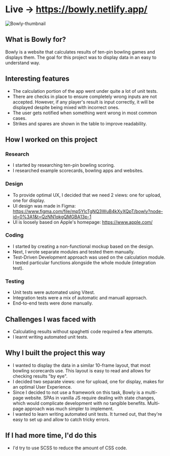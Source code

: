 # Live &#8594; https://bowly.netlify.app/

![Bowly-thumbnail](https://user-images.githubusercontent.com/118372766/225638230-815590d7-27e7-4bbe-8c15-a87effa6961e.png)

## What is Bowly for? 
Bowly is a website that calculates results of ten-pin bowling games and displays them.
The goal for this project was to display data in an easy to understand way.

## Interesting features
  - The calculation portion of the app went under quite a lot of unit tests.
  - There are checks in place to ensure completely wrong inputs are not accepted. However, if any player's result is input correctly, it will be displayed despite being mixed with incorrect ones.
  - The user gets notified when something went wrong in most common cases.
  - Strikes and spares are shown in the table to improve readability.

## How I worked on this project
### Research
  - I started by researching ten-pin bowling scoring.
  - I researched example scorecards, bowling apps and websites.
### Design
  - To provide optimal UX, I decided that we need 2 views: one for upload, one for display.
  - UI design was made in Figma: https://www.figma.com/file/mp5YlcTgNQ3WuB4kXyXQpT/bowly?node-id=0%3A1&t=QzNN1qkgQMGBA13p-1
  - UI is loosely based on Apple's homepage: https://www.apple.com/
### Coding
  - I started by creating a non-functional mockup based on the design.
  - Next, I wrote separate modules and tested them manually.
  - Test-Driven Development approach was used on the calculation module. I tested particular functions alongside the whole module (integration test).
### Testing
  - Unit tests were automated using Vitest.
  - Integration tests were a mix of automatic and manuall approach.
  - End-to-end tests were done manually.
    
## Challenges I was faced with
  - Calculating results without spaghetti code required a few attempts.
  - I learnt writing automated unit tests.

## Why I built the project this way
  - I wanted to display the data in a similar 10-frame layout, that most bowling scorecards use. This layout is easy to read and allows for checking results "by eye".
  - I decided two separate views: one for upload, one for display, makes for an optimal User Experience.
  - Since I decided to not use a framework on this task, Bowly is a multi-page website. SPAs in vanilla JS require dealing with state changes, which would complicate development with no tangible benefits. Multi-page approach was much simpler to implement.
  - I wanted to learn writing automated unit tests. It turned out, that they're easy to set up and allow to catch tricky errors.

## If I had more time, I'd do this
  - I'd try to use SCSS to reduce the amount of CSS code.
